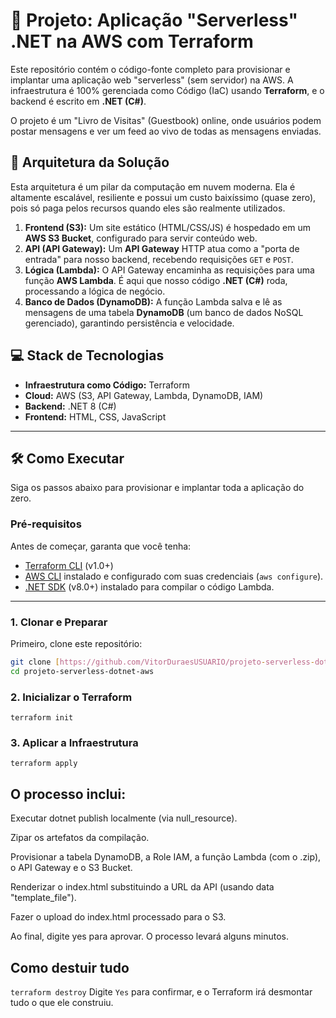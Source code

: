 # 🚀 Projeto: Aplicação "Serverless" .NET na AWS com Terraform

Este repositório contém o código-fonte completo para provisionar e implantar uma aplicação web "serverless" (sem servidor) na AWS. A infraestrutura é 100% gerenciada como Código (IaC) usando **Terraform**, e o backend é escrito em **.NET (C#)**.

O projeto é um "Livro de Visitas" (Guestbook) online, onde usuários podem postar mensagens e ver um feed ao vivo de todas as mensagens enviadas.

## 🎯 Arquitetura da Solução

Esta arquitetura é um pilar da computação em nuvem moderna. Ela é altamente escalável, resiliente e possui um custo baixíssimo (quase zero), pois só paga pelos recursos quando eles são realmente utilizados.

1.  **Frontend (S3):** Um site estático (HTML/CSS/JS) é hospedado em um **AWS S3 Bucket**, configurado para servir conteúdo web.
2.  **API (API Gateway):** Um **API Gateway** HTTP atua como a "porta de entrada" para nosso backend, recebendo requisições `GET` e `POST`.
3.  **Lógica (Lambda):** O API Gateway encaminha as requisições para uma função **AWS Lambda**. É aqui que nosso código **.NET (C#)** roda, processando a lógica de negócio.
4.  **Banco de Dados (DynamoDB):** A função Lambda salva e lê as mensagens de uma tabela **DynamoDB** (um banco de dados NoSQL gerenciado), garantindo persistência e velocidade.

## 💻 Stack de Tecnologias

- **Infraestrutura como Código:** Terraform
- **Cloud:** AWS (S3, API Gateway, Lambda, DynamoDB, IAM)
- **Backend:** .NET 8 (C#)
- **Frontend:** HTML, CSS, JavaScript

---

## 🛠️ Como Executar

Siga os passos abaixo para provisionar e implantar toda a aplicação do zero.

### Pré-requisitos

Antes de começar, garanta que você tenha:

- [Terraform CLI](https://learn.hashicorp.com/tutorials/terraform/install-cli) (v1.0+)
- [AWS CLI](https://aws.amazon.com/pt/cli/) instalado e configurado com suas credenciais (`aws configure`).
- [.NET SDK](https://dotnet.microsoft.com/en-us/download) (v8.0+) instalado para compilar o código Lambda.

---

### 1. Clonar e Preparar

Primeiro, clone este repositório:

```bash
git clone [https://github.com/VitorDuraesUSUARIO/projeto-serverless-dotnet-aws.git](https://github.com/VitorDuraes/projeto-serverless-dotnet-aws.git)
cd projeto-serverless-dotnet-aws
```

### 2. Inicializar o Terraform

`terraform init`

### 3. Aplicar a Infraestrutura

`terraform apply`

## O processo inclui:

Executar dotnet publish localmente (via null_resource).

Zipar os artefatos da compilação.

Provisionar a tabela DynamoDB, a Role IAM, a função Lambda (com o .zip), o API Gateway e o S3 Bucket.

Renderizar o index.html substituindo a URL da API (usando data "template_file").

Fazer o upload do index.html processado para o S3.

Ao final, digite yes para aprovar. O processo levará alguns minutos.

## Como destuir tudo

`terraform destroy`
Digite `Yes` para confirmar, e o Terraform irá desmontar tudo o que ele construiu.
